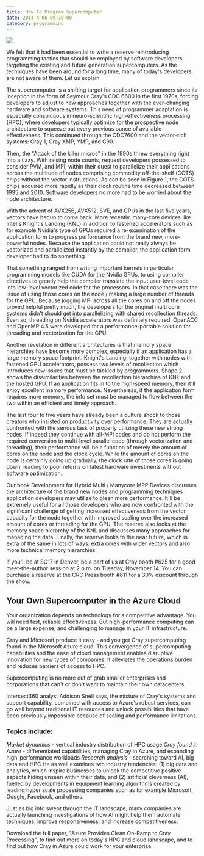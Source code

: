 ```yaml
---
title: How To Program Supercomputer
date: 2014-4-06 09:30:00
category: programming
---
```


![](/images/3.jpg)

We felt that it had been essential to write a reserve reintroducing programming tactics that should be employed by software developers targeting the existing and future generation supercomputers. As the techniques have been around for a long time, many of today's developers are not aware of them. Let us explain.

The supercomputer is a shifting target for application programmers since its inception in the form of Seymour Cray's CDC 6600 in the first 1970s, forcing developers to adjust to new approaches together with the ever-changing hardware and software systems. This need of programmer adaptation is especially conspicuous in neuro-scientific high-effectiveness processing (HPC), where developers typically optimize for the prospective node architecture to squeeze out every previous ounce of available effectiveness. This continued through the CDC7600 and the vector-rich systems: Cray 1, Cray XMP, YMP, and C90.

Then, the "Attack of the killer micros" in the 1990s threw everything right into a tizzy. With raising node counts, request developers possessed to consider PVM, and MPI, within their quest to parallelize their applications across the multitude of nodes comprising commodity off-the-shelf (COTS) chips without the vector instructions. As can be seen in Figure 1, the COTS chips acquired more rapidly as their clock routine time decreased between 1995 and 2010. Software developers no more had to be worried about the node architecture.

<!-- more -->

With the advent of AVX256, AVX512, SVE, and GPUs in the last five years, vectors have begun to come back. More recently, many-core devices like Intel's Knight's Landing (KNL) in addition to fastened accelerators such as for example Nvidia's type of GPUs required a re-examination of the application form to progress performance from the brand new, more-powerful nodes. Because the application could not really always be vectorized and parallelized instantly by the compiler, the application form developer had to do something.

That something ranged from writing important kernels in particular programming models like CUDA for the Nvidia GPUs, to using compiler directives to greatly help the compiler translate the input user-level code into low-level vectorized code for the processors. In that case there was the issue of using those cores on the node / making a large number of threads for the GPU. Because jogging MPI across all the cores on and off the nodes proved helpful pretty much, the developers for the original multi core systems didn't should get into parallelizing with shared recollection threads. Even so, threading on Nvidia accelerators was definitely required. OpenACC and OpenMP 4.5 were developed for a performance-portable solution for threading and vectorization for the GPU.

Another revelation in different architectures is that memory space hierarchies have become more complex, especially if an application has a large memory space footprint. Knight's Landing, together with nodes with fastened GPU accelerators, possess two levels of recollection which introduces new issues that must be tackled by programmers. Shape 2 shows the dissimilarities between the recollection hierarchies of KNL and the hosted GPU. If an application fits in to the high-speed memory, then it'll enjoy excellent memory performance. Nevertheless, if the application form requires more memory, the info set must be managed to flow between the two within an efficient and timely approach.

The last four to five years have already been a culture shock to those creators who insisted on productivity over performance. They are actually confronted with the serious task of properly utilizing these new strong nodes. If indeed they continue with all-MPI codes and do not perform the required conversion to multi-level parallel code (through vectorization and threading), their performance will be a function of merely the amount of cores on the node and the clock cycle. While the amount of cores on the node is certainly going up gradually, the clock rate of those cores is going down, leading to poor returns on latest hardware investments without software optimization.

Our book Development for Hybrid Multi / Manycore MPP Devices discusses the architecture of the brand new nodes and programming techniques application developers may utilize to glean more performance. It'll be extremely useful for all those developers who are now confronted with the significant challenge of getting increased effectiveness from the vector capacity for the node together with improved scaling over the increased amount of cores or threading for the GPU. The reserve also looks at the memory space hierarchy of the KNL and discusses many approaches for managing the data. Finally, the reserve looks to the near future, which is extra of the same in lots of ways: extra cores with wider vectors and also more technical memory hierarchies.

If you'll be at SC17 in Denver, be a part of us at Cray booth #625 for a good meet-the-author session at 2 p.m. on Tuesday, November 14. You can purchase a reserve at the CRC Press booth #811 for a 30% discount through the show.

## Your Own Supercomputer in the Azure Cloud

Your organization depends on technology for a competitive advantage. You will need fast, reliable effectiveness. But high-performance computing can be a large expense, and challenging to manage in your IT infrastructure.

Cray and Microsoft produce it easy - and you get Cray supercomputing found in the Microsoft Azure cloud.
This convergence of supercomputing capabilities and the ease of cloud management enables disruptive innovation for new types of companies. It alleviates the operations burden and reduces barriers of access to HPC.

Supercomputing is no more out of grab smaller enterprises and corporations that can't or don't want to maintain their own datacenters.

Intersect360 analyst Addison Snell says, the mixture of Cray's systems and support capability, combined with access to Azure's robust services, can go well beyond traditional IT resources and unlock possibilities that have been previously impossible because of scaling and performance limitations.

### Topics include:

_Market dynamics_ - vertical industry distribution of HPC usage
_Cray found in Azure_ - differentiated capabilities, managing Cray in Azure, and expanding high-performance workloads
_Research analysis_ - searching toward AI, big data and HPC
He as well examines two industry tendencies: (1) big data and analytics, which inspire businesses to unlock the competitive positive aspects hiding unseen within their data; and (2) artificial cleverness (AI), fuelled by developments in equipment learning algorithms created by leading hyper scale processing companies such as for example Microsoft, Google, Facebook, and others.

Just as big info swept through the IT landscape, many companies are actually launching investigations of how AI might help them automate techniques, improve responsiveness, and increase competitiveness.

Download the full paper, "Azure Provides Clean On-Ramp to Cray Processing", to find out more on today's HPC and cloud landscape, and to find out how Cray in Azure could work for your enterprise.